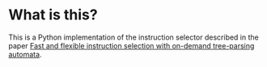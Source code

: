 # What is this?
This is a Python implementation of the instruction selector described in the paper [Fast and flexible instruction selection with on-demand tree-parsing automata][odtpa].


[odtpa]: http://doi.acm.org/10.1145/1133255.1133988 
